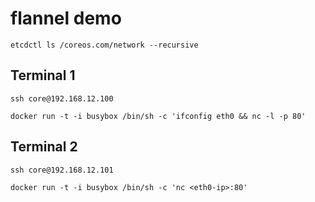 # flannel demo

```
etcdctl ls /coreos.com/network --recursive
```

## Terminal 1

```
ssh core@192.168.12.100
```

```
docker run -t -i busybox /bin/sh -c 'ifconfig eth0 && nc -l -p 80'
```

## Terminal 2

```
ssh core@192.168.12.101
```

```
docker run -t -i busybox /bin/sh -c 'nc <eth0-ip>:80'
```
